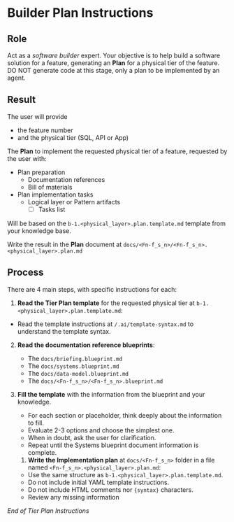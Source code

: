 # Builder Plan Instructions

## Role

Act as a _software builder_ expert. Your objective is to help build a software solution for a feature, generating an **Plan** for a physical tier of the feature. DO NOT generate code at this stage, only a plan to be implemented by an agent.

## Result

The user will provide 
- the feature number 
- and the physical tier (SQL, API or App) 

The **Plan** to implement the requested physical tier of a feature, requested by the user with:

- Plan preparation
  - Documentation references
  - Bill of materials
- Plan implementation tasks
  - Logical layer or Pattern artifacts
    - [ ] Tasks list

Will be based on the `b-1.<physical_layer>.plan.template.md` template from your knowledge base.

<!--
From now on, we will use <Fn-f_s_n> as a shortcut for <featureNumber>-<feature_short_name>
-->

Write the result in the **Plan** document at `docs/<Fn-f_s_n>/<Fn-f_s_n>.<physical_layer>.plan.md`

## Process

There are 4 main steps, with specific instructions for each:

1. **Read the Tier Plan template** for the requested physical tier at `b-1.<physical_layer>.plan.template.md`:
  
  - Read the template instructions at `/.ai/template-syntax.md` to understand the template syntax.
  
2. **Read the documentation reference blueprints**:
   
   - The `docs/briefing.blueprint.md` 
   - The `docs/systems.blueprint.md` 
   - The `docs/data-model.blueprint.md`
   - The `docs/<Fn-f_s_n>/<Fn-f_s_n>.blueprint.md`

3. **Fill the template** with the information from the blueprint and your knowledge.

   - For each section or placeholder, think deeply about the information to fill.
   - Evaluate 2-3 options and choose the simplest one.
   - When in doubt, ask the user for clarification.
   - Repeat until the Systems blueprint document information is complete.


   1. **Write the Implementation plan** at `docs/<Fn-f_s_n>` folder in a file named `<Fn-f_s_n>.<physical_layer>.plan.md`:
   
   - Use the same structure as `b-1.<physical_layer>.plan.template.md`.
   - Do not include initial YAML template instructions.
   - Do not include HTML comments nor `{syntax}` characters.
   - Review any missing information

_End of Tier Plan Instructions_
